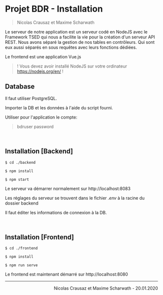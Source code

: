 # Projet BDR - Installation
> Nicolas Crausaz et Maxime Scharwath

Le serveur de notre application est un serveur codé en NodeJS avec le Framework TSED qui nous a facilite la vie pour la création d'un serveur API REST. Nous avons séparé la gestion de nos tables en contrôleurs. Qui sont eux aussi séparés en sous requêtes avec leurs fonctions dédiées.

Le frontend est une application Vue.js

> ! Vous devez avoir installé NodeJS sur votre ordinateur https://nodejs.org/en/ !


## Database

Il faut utiliser PostgreSQL.

Importer la DB et les données à l'aide du script fourni.

Utiliser pour l'application le compte:

> bdruser password

<br>

## Installation [Backend]
```batch
$ cd ./backend

$ npm install

$ npm start
```

Le serveur va démarrer normalement sur http://localhost:8083 

Les réglages du serveur se trouvent dans le fichier _.env_ à la racine du dossier backend

Il faut éditer les informations de connexion à la DB.

<br>

## Installation [Frontend]

```batch
$ cd ./frontend

$ npm install

$ npm run serve
```

Le frontend est maintenant démarré sur http://localhost:8080

---
<div style="text-align: right"> Nicolas Crausaz et Maxime Scharwath - 20.01.2020</div>